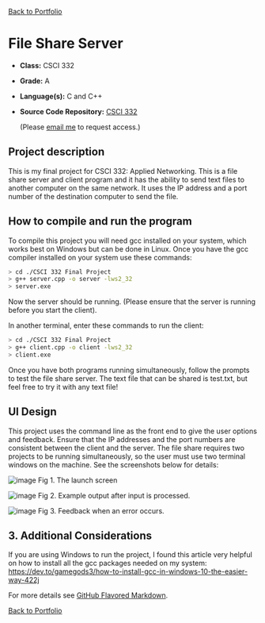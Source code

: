 [Back to Portfolio](./)

File Share Server
===============

-   **Class:** CSCI 332
-   **Grade:** A
-   **Language(s):** C and C++
-   **Source Code Repository:** [CSCI 332](https://github.com/logon02/CSCI-332-FileServer)

    (Please [email me](mailto:lcferguson@csustudent.net?subject=GitHub%20Access) to request access.)

## Project description

This is my final project for CSCI 332: Applied Networking. This is a file share server and client program and it has the ability to send text files to another computer on the same network. It uses the IP address and a port number of the destination computer to send the file.

## How to compile and run the program

To compile this project you will need gcc installed on your system, which works best on Windows but can be done in Linux. Once you have the gcc compiler installed on your system use these commands:

```bash
> cd ./CSCI 332 Final Project
> g++ server.cpp -o server -lws2_32
> server.exe
```

Now the server should be running. (Please ensure that the server is running before you start the client).

In another terminal, enter these commands to run the client:

```bash
> cd ./CSCI 332 Final Project
> g++ client.cpp -o client -lws2_32
> client.exe
```
Once you have both programs running simultaneously, follow the prompts to test the file share server. The text file that can be shared is test.txt, but feel free to try it with any text file!

## UI Design

This project uses the command line as the front end to give the user options and feedback. Ensure that the IP addresses and the port numbers are consistent between the client and the server. The file share requires two projects to be running simultaneously, so the user must use two terminal windows on the machine. See the screenshots below for details:

![image](https://github.com/logon02/logon02.github.io/assets/85260424/ae3e4fa3-f1d3-4879-89c1-67c1512427a6)
Fig 1. The launch screen

![image](https://github.com/logon02/logon02.github.io/assets/85260424/7a5a6009-bb81-4962-9cc4-35b5c42f4c1d)
Fig 2. Example output after input is processed.

![image](https://github.com/logon02/logon02.github.io/assets/85260424/3b3e2b73-83c1-48e6-95f9-8c6967835ef1)
Fig 3. Feedback when an error occurs.

## 3. Additional Considerations

If you are using Windows to run the project, I found this article very helpful on how to install all the gcc packages needed on my system: [](https://dev.to/gamegods3/how-to-install-gcc-in-windows-10-the-easier-way-422j) https://dev.to/gamegods3/how-to-install-gcc-in-windows-10-the-easier-way-422j

For more details see [GitHub Flavored Markdown](https://guides.github.com/features/mastering-markdown/).

[Back to Portfolio](./)
